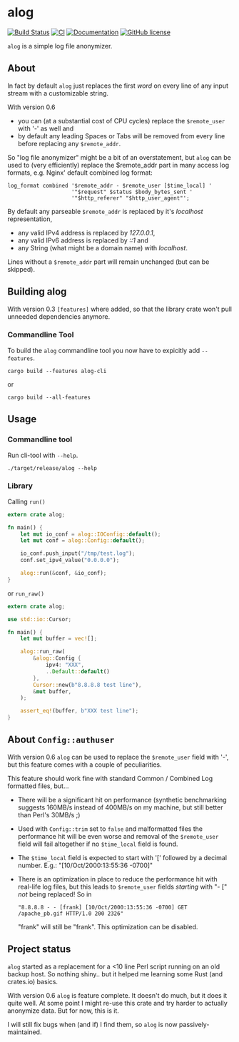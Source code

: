 # alog

[![Build Status](https://travis-ci.com/thyrc/alog.svg?branch=master)](https://travis-ci.com/thyrc/alog)
[![CI](https://github.com/thyrc/alog/workflows/Rust/badge.svg)](https://github.com/thyrc/alog/actions?query=workflow%3ARust)
[![Documentation](https://docs.rs/alog/badge.svg)](https://docs.rs/alog)
[![GitHub license](https://img.shields.io/github/license/thyrc/alog.svg)](https://github.com/thyrc/alog/blob/master/LICENSE)

`alog` is a simple log file anonymizer.

## About

In fact by default `alog` just replaces the first *word* on every line of any input stream
with a customizable string.

With version 0.6

* you can (at a substantial cost of CPU cycles) replace the `$remote_user` with '-' as well and
* by default any leading Spaces or Tabs will be removed from every line before replacing any `$remote_addr`.

So "log file anonymizer" might be a bit of an overstatement, but `alog` can be used to (very
efficiently) replace the $remote_addr part in many access log formats, e.g. Nginx' default
combined log format:

```text
log_format combined '$remote_addr - $remote_user [$time_local] '
                    '"$request" $status $body_bytes_sent '
                    '"$http_referer" "$http_user_agent"';
```

By default any parseable `$remote_addr` is replaced by it's *localhost* representation,

* any valid IPv4 address is replaced by *127.0.0.1*,
* any valid IPv6 address is replaced by *::1* and
* any String (what might be a domain name) with *localhost*.

Lines without a `$remote_addr` part will remain unchanged (but can be skipped).

## Building alog

With version 0.3 `[features]` where added, so that the library crate won't pull unneeded
dependencies anymore.

### Commandline Tool

To build the `alog` commandline tool you now have to expicitly add `--features`.

```shell
cargo build --features alog-cli
```

or

```shell
cargo build --all-features
```

## Usage

### Commandline tool

Run cli-tool with `--help`.

```shell
./target/release/alog --help
```

### Library

Calling `run()`

```rust
extern crate alog;

fn main() {
    let mut io_conf = alog::IOConfig::default();
    let mut conf = alog::Config::default();

    io_conf.push_input("/tmp/test.log");
    conf.set_ipv4_value("0.0.0.0");

    alog::run(&conf, &io_conf);
}
```

or `run_raw()`

```rust
extern crate alog;

use std::io::Cursor;

fn main() {
    let mut buffer = vec![];

    alog::run_raw(
        &alog::Config {
            ipv4: "XXX",
            ..Default::default()
        },
        Cursor::new(b"8.8.8.8 test line"),
        &mut buffer,
    );

    assert_eq!(buffer, b"XXX test line");
}
```

## About `Config::authuser`

With version 0.6 `alog` can be used to replace the `$remote_user` field with '-', but this
feature comes with a couple of peculiarities.

This feature should work fine with standard Common / Combined Log formatted files, but...

* There will be a significant hit on performance (synthetic benchmarking suggests 160MB/s
  instead of 400MB/s on my machine, but still better than Perl's 30MB/s ;)
* Used with `Config::trim` set to `false` and malformatted files the performance hit will be
  even worse and removal of the `$remote_user` field will fail altogether if no `$time_local`
  field is found.
* The `$time_local` field is expected to start with '[' followed by a decimal number. E.g.:
  "[10/Oct/2000:13:55:36 -0700]"
* There is an optimization in place to reduce the performance hit with real-life log files,
  but this leads to `$remote_user` fields *starting* with "- [" _not_ being replaced! So in
  
  `"8.8.8.8 - - [frank] [10/Oct/2000:13:55:36 -0700] GET /apache_pb.gif HTTP/1.0 200 2326"`

  "frank" will still be "frank". This optimization can be disabled.

## Project status

`alog` started as a replacement for a <10 line Perl script running on an old backup host.
So nothing shiny.. but it helped me learning some Rust (and crates.io) basics.

With version 0.6 `alog` is feature complete. It doesn't do much, but it does it quite well.
At some point I might re-use this crate and try harder to actually anonymize data. But for
now, this is it.

I will still fix bugs when (and if) I find them, so `alog` is now passively-maintained.
